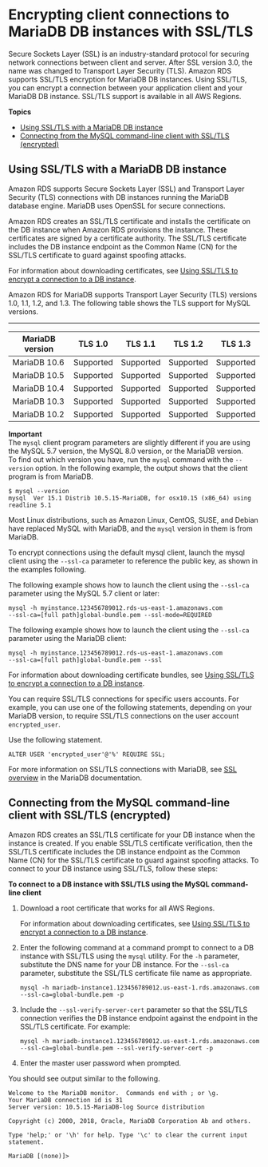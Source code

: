 # Encrypting client connections to MariaDB DB instances with SSL/TLS<a name="mariadb-ssl-connections"></a>

Secure Sockets Layer \(SSL\) is an industry\-standard protocol for securing network connections between client and server\. After SSL version 3\.0, the name was changed to Transport Layer Security \(TLS\)\. Amazon RDS supports SSL/TLS encryption for MariaDB DB instances\. Using SSL/TLS, you can encrypt a connection between your application client and your MariaDB DB instance\. SSL/TLS support is available in all AWS Regions\.

**Topics**
+ [Using SSL/TLS with a MariaDB DB instance](#MariaDB.Concepts.SSLSupport)
+ [Connecting from the MySQL command\-line client with SSL/TLS \(encrypted\)](#USER_ConnectToMariaDBInstanceSSL.CLI)

## Using SSL/TLS with a MariaDB DB instance<a name="MariaDB.Concepts.SSLSupport"></a>

Amazon RDS supports Secure Sockets Layer \(SSL\) and Transport Layer Security \(TLS\) connections with DB instances running the MariaDB database engine\. MariaDB uses OpenSSL for secure connections\.

Amazon RDS creates an SSL/TLS certificate and installs the certificate on the DB instance when Amazon RDS provisions the instance\. These certificates are signed by a certificate authority\. The SSL/TLS certificate includes the DB instance endpoint as the Common Name \(CN\) for the SSL/TLS certificate to guard against spoofing attacks\. 

For information about downloading certificates, see [Using SSL/TLS to encrypt a connection to a DB instance](UsingWithRDS.SSL.md)\.

Amazon RDS for MariaDB supports Transport Layer Security \(TLS\) versions 1\.0, 1\.1, 1\.2, and 1\.3\. The following table shows the TLS support for MySQL versions\. 


****  

| MariaDB version | TLS 1\.0 | TLS 1\.1 | TLS 1\.2 | TLS 1\.3 | 
| --- | --- | --- | --- | --- | 
|  MariaDB 10\.6  |  Supported  |  Supported  |  Supported  |  Supported  | 
|  MariaDB 10\.5  |  Supported  |  Supported  |  Supported  |  Supported  | 
|  MariaDB 10\.4  |  Supported  |  Supported  |  Supported  |  Supported  | 
|  MariaDB 10\.3  |  Supported  |  Supported  |  Supported  |  Supported  | 
|  MariaDB 10\.2  |  Supported  |  Supported  |  Supported  |  Supported  | 

**Important**  
The `mysql` client program parameters are slightly different if you are using the MySQL 5\.7 version, the MySQL 8\.0 version, or the MariaDB version\.  
To find out which version you have, run the `mysql` command with the `--version` option\. In the following example, the output shows that the client program is from MariaDB\.  

```
$ mysql --version
mysql  Ver 15.1 Distrib 10.5.15-MariaDB, for osx10.15 (x86_64) using readline 5.1
```
Most Linux distributions, such as Amazon Linux, CentOS, SUSE, and Debian have replaced MySQL with MariaDB, and the `mysql` version in them is from MariaDB\.

To encrypt connections using the default mysql client, launch the mysql client using the `--ssl-ca` parameter to reference the public key, as shown in the examples following\.

The following example shows how to launch the client using the `--ssl-ca` parameter using the MySQL 5\.7 client or later:

```
mysql -h myinstance.123456789012.rds-us-east-1.amazonaws.com
--ssl-ca=[full path]global-bundle.pem --ssl-mode=REQUIRED
```

The following example shows how to launch the client using the `--ssl-ca` parameter using the MariaDB client:

```
mysql -h myinstance.123456789012.rds-us-east-1.amazonaws.com
--ssl-ca=[full path]global-bundle.pem --ssl
```

For information about downloading certificate bundles, see [Using SSL/TLS to encrypt a connection to a DB instance](UsingWithRDS.SSL.md)\.

You can require SSL/TLS connections for specific users accounts\. For example, you can use one of the following statements, depending on your MariaDB version, to require SSL/TLS connections on the user account `encrypted_user`\.

Use the following statement\.

```
ALTER USER 'encrypted_user'@'%' REQUIRE SSL;            
```

For more information on SSL/TLS connections with MariaDB, see [SSL overview](http://mariadb.com/kb/en/mariadb/ssl-connections/) in the MariaDB documentation\. 

## Connecting from the MySQL command\-line client with SSL/TLS \(encrypted\)<a name="USER_ConnectToMariaDBInstanceSSL.CLI"></a>

Amazon RDS creates an SSL/TLS certificate for your DB instance when the instance is created\. If you enable SSL/TLS certificate verification, then the SSL/TLS certificate includes the DB instance endpoint as the Common Name \(CN\) for the SSL/TLS certificate to guard against spoofing attacks\. To connect to your DB instance using SSL/TLS, follow these steps:

**To connect to a DB instance with SSL/TLS using the MySQL command\-line client**

1. Download a root certificate that works for all AWS Regions\.

   For information about downloading certificates, see [Using SSL/TLS to encrypt a connection to a DB instance](UsingWithRDS.SSL.md)\.

1. Enter the following command at a command prompt to connect to a DB instance with SSL/TLS using the `mysql` utility\. For the `-h` parameter, substitute the DNS name for your DB instance\. For the `--ssl-ca` parameter, substitute the SSL/TLS certificate file name as appropriate\.

   ```
   mysql -h mariadb-instance1.123456789012.us-east-1.rds.amazonaws.com --ssl-ca=global-bundle.pem -p
   ```

1. Include the `--ssl-verify-server-cert` parameter so that the SSL/TLS connection verifies the DB instance endpoint against the endpoint in the SSL/TLS certificate\. For example:

   ```
   mysql -h mariadb-instance1.123456789012.us-east-1.rds.amazonaws.com --ssl-ca=global-bundle.pem --ssl-verify-server-cert -p
   ```

1. Enter the master user password when prompted\.

You should see output similar to the following\.

```
Welcome to the MariaDB monitor.  Commands end with ; or \g.
Your MariaDB connection id is 31
Server version: 10.5.15-MariaDB-log Source distribution
 
Copyright (c) 2000, 2018, Oracle, MariaDB Corporation Ab and others.
  
Type 'help;' or '\h' for help. Type '\c' to clear the current input statement.

MariaDB [(none)]>
```